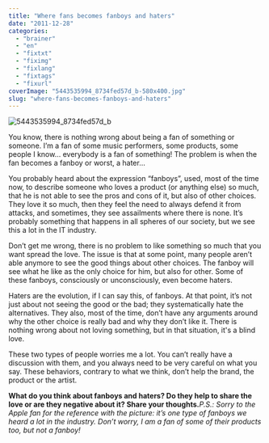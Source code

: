 ```yaml
---
title: "Where fans becomes fanboys and haters"
date: "2011-12-28"
categories: 
  - "brainer"
  - "en"
  - "fixtxt"
  - "fiximg"
  - "fixlang"
  - "fixtags"
  - "fixurl"
coverImage: "5443535994_8734fed57d_b-580x400.jpg"
slug: "where-fans-becomes-fanboys-and-haters"
---
```


![](images/5443535994_8734fed57d_b-580x400.jpg "5443535994_8734fed57d_b")

You know, there is nothing wrong about being a fan of something or someone. I’m a fan of some music performers, some products, some people I know… everybody is a fan of something! The problem is when the fan becomes a fanboy or worst, a hater…

You probably heard about the expression “fanboys”, used, most of the time now, to describe someone who loves a product (or anything else) so much, that he is not able to see the pros and cons of it, but also of other choices. They love it so much, then they feel the need to always defend it from attacks, and sometimes, they see assailments where there is none. It’s probably something that happens in all spheres of our society, but we see this a lot in the IT industry.

Don’t get me wrong, there is no problem to like something so much that you want spread the love. The issue is that at some point, many people aren’t able anymore to see the good things about other choices. The fanboy will see what he like as the only choice for him, but also for other. Some of these fanboys, consciously or unconsciously, even become haters.

Haters are the evolution, if I can say this, of fanboys. At that point, it’s not just about not seeing the good or the bad; they systematically hate the alternatives. They also, most of the time, don’t have any arguments around why the other choice is really bad and why they don’t like it. There is nothing wrong about not loving something, but in that situation, it's a blind love.

These two types of people worries me a lot. You can’t really have a discussion with them, and you always need to be very careful on what you say. These behaviors, contrary to what we think, don’t help the brand, the product or the artist.

**What do you think about fanboys and haters? Do they help to share the love or are they negative about it? Share your thoughts.**_P.S.: Sorry to the Apple fan for the reference with the picture: it’s one type of fanboys we heard a lot in the industry. Don’t worry, I am a fan of some of their products too, but not a fanboy!_
